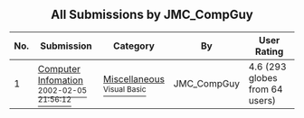 ﻿<div align="center">

## All Submissions by JMC\_CompGuy

</div>

No.  | Submission | Category | By   | User Rating
---- | ---------- | -------- | ---- | -----------
1 | [Computer Infomation<br /><sup>2002-02-05 21:56:12</sup>](https://github.com/Planet-Source-Code/jmc-compguy-computer-infomation__1-31520) | [Miscellaneous<br /><sup>Visual Basic</sup>](../ByCategory/miscellaneous__1-1.md) | JMC\_CompGuy | 4.6 (293 globes from 64 users)
